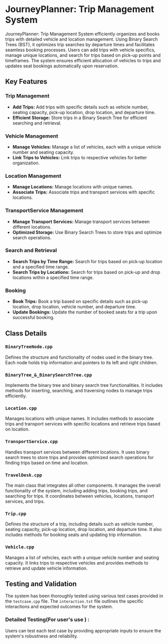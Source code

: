 # JourneyPlanner: Trip Management System

JourneyPlanner: Trip Management System efficiently organizes and books trips with detailed vehicle and location management. Using Binary Search Trees (BST), it optimizes trip searches by departure times and facilitates seamless booking processes. Users can add trips with vehicle specifics, manage unique locations, and search for trips based on pick-up points and timeframes. The system ensures efficient allocation of vehicles to trips and updates seat bookings automatically upon reservation.
## Key Features

### Trip Management
- **Add Trips:** Add trips with specific details such as vehicle number, seating capacity, pick-up location, drop location, and departure time.
- **Efficient Storage:** Store trips in a Binary Search Tree for efficient searching and retrieval.

### Vehicle Management
- **Manage Vehicles:** Manage a list of vehicles, each with a unique vehicle number and seating capacity.
- **Link Trips to Vehicles:** Link trips to respective vehicles for better organization.

### Location Management
- **Manage Locations:** Manage locations with unique names.
- **Associate Trips:** Associate trips and transport services with specific locations.

### TransportService Management
- **Manage Transport Services:** Manage transport services between different locations.
- **Optimized Storage:** Use Binary Search Trees to store trips and optimize search operations.

### Search and Retrieval
- **Search Trips by Time Range:** Search for trips based on pick-up location and a specified time range.
- **Search Trips by Locations:** Search for trips based on pick-up and drop locations within a specified time range.

### Booking
- **Book Trips:** Book a trip based on specific details such as pick-up location, drop location, vehicle number, and departure time.
- **Update Bookings:** Update the number of booked seats for a trip upon successful booking.

## Class Details

### `BinaryTreeNode.cpp`
Defines the structure and functionality of nodes used in the binary tree. Each node holds trip information and pointers to its left and right children.

### `BinaryTree_&_BinarySearchTree.cpp`
Implements the binary tree and binary search tree functionalities. It includes methods for inserting, searching, and traversing nodes to manage trips efficiently.

### `Location.cpp`
Manages locations with unique names. It includes methods to associate trips and transport services with specific locations and retrieve trips based on location.

### `TransportService.cpp`
Handles transport services between different locations. It uses binary search trees to store trips and provides optimized search operations for finding trips based on time and location.

### `TravelDesk.cpp`
The main class that integrates all other components. It manages the overall functionality of the system, including adding trips, booking trips, and searching for trips. It coordinates between vehicles, locations, transport services, and trips.

### `Trip.cpp`
Defines the structure of a trip, including details such as vehicle number, seating capacity, pick-up location, drop location, and departure time. It also includes methods for booking seats and updating trip information.

### `Vehicle.cpp`
Manages a list of vehicles, each with a unique vehicle number and seating capacity. It links trips to respective vehicles and provides methods to retrieve and update vehicle information.

## Testing and Validation
The system has been thoroughly tested using various test cases provided in the `testcase.cpp` file. The `interaction.txt` file outlines the specific interactions and expected outcomes for the system.

### Detailed Testing(For user's use ) :
Users can test each test case by providing appropriate inputs to ensure the system's robustness and reliability.
